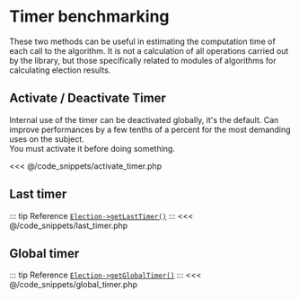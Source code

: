 # Timer benchmarking 
These two methods can be useful in estimating the computation time of each call to the algorithm. It is not a calculation of all operations carried out by the library, but those specifically related to modules of algorithms for calculating election results.

## Activate / Deactivate Timer
Internal use of the timer can be deactivated globally, it's the default. Can improve performances by a few tenths of a percent for the most demanding uses on the subject.  
You must activate it before doing something.

<<< @/code_snippets/activate_timer.php

## Last timer
::: tip Reference
[`Election->getLastTimer()`](/api-reference/Election%20Class/Election--getLastTimer)
:::
<<< @/code_snippets/last_timer.php

## Global timer

::: tip Reference
[`Election->getGlobalTimer()`](/api-reference/Election%20Class/Election--getGlobalTimer)
:::
<<< @/code_snippets/global_timer.php